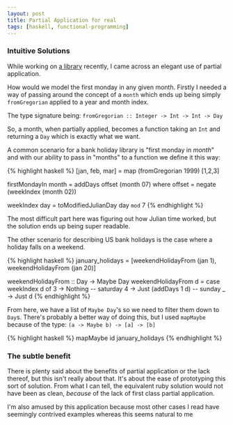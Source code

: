 ```yaml
---
layout: post
title: Partial Application for real
tags: [haskell, functional-programming]
---
```


### Intuitive Solutions

While working on [a library](http://github.com/tippenein/BankHoliday) recently, I came across an elegant use of partial application.

How would we model the first monday in any given month. Firstly I needed a
way of passing around the concept of a `month` which ends up being simply
`fromGregorian` applied to a year and month index.

The type signature being: `fromGregorian :: Integer -> Int -> Int -> Day`

So, a month, when partially applied, becomes a function taking an `Int` and
returning a `Day` which is exactly what we want.

A common scenario for a bank holiday library is "first monday in *month*" and
with our ability to pass in "months" to a function we define it this way:

{% highlight haskell %}
[jan, feb, mar] = map (fromGregorian 1999) [1,2,3]

firstMondayIn month = addDays offset (month 07)
  where
    offset = negate (weekIndex (month 02))

weekIndex day = toModifiedJulianDay day `mod` 7
{% endhighlight %}

The most difficult part here was figuring out how Julian time worked, but the
solution ends up being super readable.

The other scenario for describing US bank holidays is the case where a holiday
falls on a weekend.

{% highlight haskell %}
january_holidays = [weekendHolidayFrom (jan 1), weekendHolidayFrom (jan 20)]

weekendHolidayFrom :: Day -> Maybe Day
weekendHolidayFrom d = case weekIndex d of
  3 -> Nothing            -- saturday
  4 -> Just (addDays 1 d) -- sunday
  _ -> Just d
{% endhighlight %}

From here, we have a list of `Maybe Day`'s so we need to filter them down to
`Day`s. There's probably a better way of doing this, but I used `mapMaybe`
because of the type: `(a -> Maybe b) -> [a] -> [b]`

{% highlight haskell %}
mapMaybe id january_holidays
{% endhighlight %}

### The subtle benefit

There is plenty said about the benefits of partial application or the lack
thereof, but this isn't really about that. It's about the ease of prototyping
this sort of solution. From what I can tell, the equivalent ruby solution would
not have been as clean, _because_ of the lack of first class partial
application.

I'm also amused by this application because most other cases I read have
seemingly contrived examples whereas this seems natural to me

